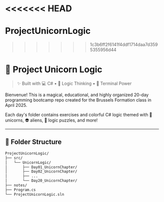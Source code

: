 <<<<<<< HEAD
=======
# ProjectUnicornLogic
>>>>>>> 1c3b6ff2f6141f4ddf1714daa7d3595355956d44
# 🦄 Project Unicorn Logic

> ✨ Built with 💻 C# • 🧠 Logic Thinking • 🔮 Terminal Power

Bienvenue! This is a magical, educational, and highly organized 20-day programming bootcamp repo created for the Brussels Formation class in April 2025.

Each day's folder contains exercises and colorful C# logic themed with 🦄 unicorns, 👽 aliens, 🧠 logic puzzles, and more!

---

## 📁 Folder Structure

```bash
ProjectUnicornLogic/
├── src/
│   └── UnicornLogic/
│       ├── Day01_UnicornChapter/
│       ├── Day02_UnicornChapter/
│       ├── ...
│       └── Day20_UnicornChapter/
├── notes/
├── Program.cs
└── ProjectUnicornLogic.sln
